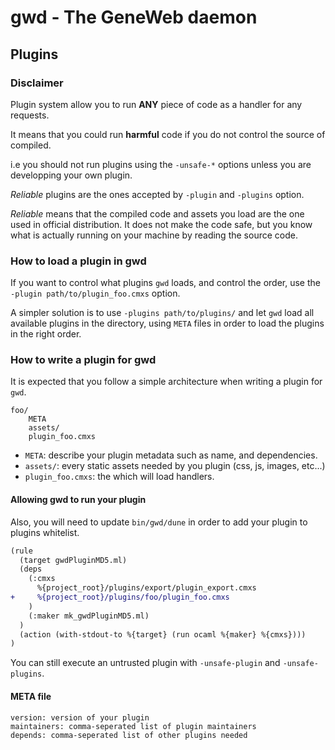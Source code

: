 # gwd - The GeneWeb daemon

## Plugins

### Disclaimer

Plugin system allow you to run **ANY** piece of code as a handler
for any requests.

It means that you could run **harmful** code if you do not control the source
of compiled.

i.e you should not run plugins using the `-unsafe-*` options unless
you are developping your own plugin.

*Reliable* plugins are the ones accepted by `-plugin` and `-plugins` option.

*Reliable* means that the compiled code and assets you load are the one used
in official distribution. It does not make the code safe, but you
know what is actually running on your machine by reading the source code.

### How to load a plugin in gwd

If you want to control what plugins `gwd` loads, and control the order,
use the `-plugin path/to/plugin_foo.cmxs` option.

A simpler solution is to use `-plugins path/to/plugins/` and let
`gwd` load all available plugins in the directory, using `META` files
in order to load the plugins in the right order.

### How to write a plugin for gwd

It is expected that you follow a simple architecture when writing a
plugin for `gwd`.

```
foo/
    META
    assets/
    plugin_foo.cmxs
```

- `META`: describe your plugin metadata such as name, and dependencies.
- `assets/`: every static assets needed by you plugin (css, js, images, etc...)
- `plugin_foo.cmxs`: the which will load handlers.

#### Allowing gwd to run your plugin

Also, you will need to update `bin/gwd/dune` in order to add your plugin
to plugins whitelist.

```diff
(rule
  (target gwdPluginMD5.ml)
  (deps
    (:cmxs
      %{project_root}/plugins/export/plugin_export.cmxs
+     %{project_root}/plugins/foo/plugin_foo.cmxs
    )
    (:maker mk_gwdPluginMD5.ml)
  )
  (action (with-stdout-to %{target} (run ocaml %{maker} %{cmxs})))
)
```

You can still execute an untrusted plugin with `-unsafe-plugin` and `-unsafe-plugins`.

#### META file

```
version: version of your plugin
maintainers: comma-seperated list of plugin maintainers
depends: comma-seperated list of other plugins needed
```
